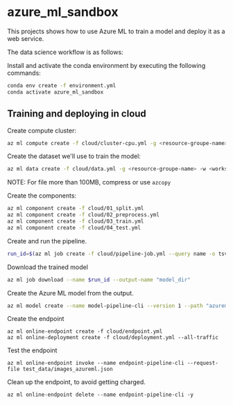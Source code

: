 # azure_ml_sandbox

This projects shows how to use Azure ML to train a model and deploy it as a web service.

The data science workflow is as follows:

Install and activate the conda environment by executing the following commands:

```bash
conda env create -f environment.yml
conda activate azure_ml_sandbox
```

## Training and deploying in cloud

Create compute cluster:

```bash
az ml compute create -f cloud/cluster-cpu.yml -g <resource-groupe-name> -w <workspace-name>
```

Create the dataset we'll use to train the model:

```bash
az ml data create -f cloud/data.yml -g <resource-groupe-name> -w <workspace-name>
```

NOTE: For file more than 100MB, compress or use `azcopy`

Create the components:

```bash
az ml component create -f cloud/01_split.yml
az ml component create -f cloud/02_preprocess.yml
az ml component create -f cloud/03_train.yml
az ml component create -f cloud/04_test.yml
```

Create and run the pipeline.

```bash
run_id=$(az ml job create -f cloud/pipeline-job.yml --query name -o tsv)
```

Download the trained model

```bash
az ml job download --name $run_id --output-name "model_dir"
```

Create the Azure ML model from the output.

```bash
az ml model create --name model-pipeline-cli --version 1 --path "azureml://jobs/$run_id/outputs/model_dir" --type mlflow_model
```

Create the endpoint

```
az ml online-endpoint create -f cloud/endpoint.yml
az ml online-deployment create -f cloud/deployment.yml --all-traffic
```

Test the endpoint

```
az ml online-endpoint invoke --name endpoint-pipeline-cli --request-file test_data/images_azureml.json
```

Clean up the endpoint, to avoid getting charged.

```
az ml online-endpoint delete --name endpoint-pipeline-cli -y
```

```


